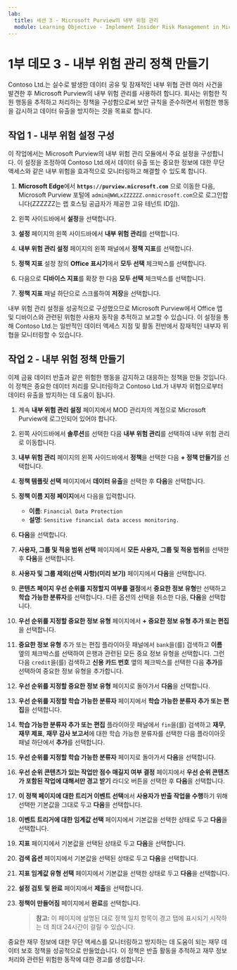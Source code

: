 ```yaml
---
lab:
  title: 세션 3 - Microsoft Purview의 내부 위험 관리
  module: Learning Objective - Implement Insider Risk Management in Microsoft Purview
---
```


# 1부 데모 3 - 내부 위험 관리 정책 만들기

Contoso Ltd.는 실수로 발생한 데이터 공유 및 잠재적인 내부 위협 관련 여러 사건을 발견한 후 Microsoft Purview의 내부 위험 관리를 사용하려 합니다. 회사는 위험한 직원 행동을 추적하고 처리하는 정책을 구성함으로써 보안 규칙을 준수하면서 위험한 행동을 감시하고 데이터 유출을 방지하는 것을 목표로 합니다.

## 작업 1 - 내부 위험 설정 구성

이 작업에서는 Microsoft Purview의 내부 위험 관리 모듈에서 주요 설정을 구성합니다. 이 설정을 조정하여 Contoso Ltd.에서 데이터 유출 또는 중요한 정보에 대한 무단 액세스와 같은 내부 위험을 효과적으로 모니터링하고 해결할 수 있도록 합니다.

1. **Microsoft Edge**에서 **`https://purview.microsoft.com`** 으로 이동한 다음, Microsoft Purview 포털에 `admin@WWLxZZZZZZ.onmicrosoft.com`으로 로그인합니다(ZZZZZZ는 랩 호스팅 공급자가 제공한 고유 테넌트 ID임).

1. 왼쪽 사이드바에서 **설정**을 선택합니다.

1. **설정** 페이지의 왼쪽 사이드바에서 **내부 위험 관리**를 선택합니다.

1. **내부 위험 관리 설정** 페이지의 왼쪽 패널에서 **정책 지표**를 선택합니다.

1. **정책 지표** 설정 창의 **Office 표시기**에서 **모두 선택** 체크박스를 선택합니다.

1. 다음으로 **디바이스 지표**를 확장 한 다음 **모두 선택** 체크박스를 선택합니다.

1. **정책 지표** 패널 하단으로 스크롤하여 **저장**을 선택합니다.

내부 위험 관리 설정을 성공적으로 구성했으므로 Microsoft Purview에서 Office 앱 및 디바이스와 관련된 위험한 사용자 동작을 추적하고 보고할 수 있습니다. 이 설정을 통해 Contoso Ltd.는 일반적인 데이터 액세스 지점 및 활동 전반에서 잠재적인 내부자 위협을 모니터링할 수 있습니다.

## 작업 2 - 내부 위험 정책 만들기

이제 금융 데이터 반출과 같은 위험한 행동을 감지하고 대응하는 정책을 만들 것입니다. 이 정책은 중요한 데이터 처리를 모니터링하고 Contoso Ltd.가 내부자 위협으로부터 데이터 유출을 방지하는 데 도움이 됩니다.

1. 계속 **내부 위험 관리 설정** 페이지에서 MOD 관리자의 계정으로 Microsoft Purview에 로그인되어 있어야 합니다.

1. 왼쪽 사이드바에서 **솔루션**를 선택한 다음 **내부 위험 관리**를 선택하여 내부 위험 관리로 이동합니다.

1. **내부 위험 관리** 페이지의 왼쪽 사이드바에서 **정책**을 선택한 다음 **+ 정책 만들기**를 선택합니다.

1. **정책 템플릿 선택** 페이지에서 **데이터 유출**을 선택한 후 **다음**을 선택합니다.

1. **정책 이름 지정 페이지**에서 다음을 입력합니다.

    - **이름**: `Financial Data Protection`
    - **설명**: `Sensitive financial data access monitoring.`

1. **다음**을 선택합니다.

1. **사용자, 그룹 및 적응 범위 선택** 페이지에서 **모든 사용자, 그룹 및 적응 범위**를 선택한 후 **다음**을 선택합니다.

1. **사용자 및 그룹 제외(선택 사항)(미리 보기)** 페이지에서 **다음**을 선택합니다.

1. **콘텐츠 페이지 우선 순위를 지정할지 여부를 결정**에서 **중요한 정보 유형**만 선택하고 **학습 가능한 분류자**를 선택합니다. 다른 옵션의 선택을 취소한 다음, **다음**을 선택합니다.

1. **우선 순위를 지정할 중요한 정보 유형** 페이지에서 **+ 중요한 정보 유형 추가 또는 편집**을 선택합니다.

1. **중요한 정보 유형** 추가 또는 편집 플라이아웃 패널에서 `bank`을(를) 검색하고 **이름** 옆의 체크박스를 선택하여 은행과 관련된 모든 중요 정보 유형을 선택합니다. 그런 다음 `credit`을(를) 검색하고 **신용 카드 번호** 옆의 체크박스를 선택한 다음 **추가**를 선택하여 중요한 정보 유형을 추가합니다.

1. **우선 순위를 지정할 중요한 정보 유형** 페이지로 돌아가서 **다음**을 선택합니다.

1. **우선 순위를 지정할 학습 가능한 분류자** 페이지에서 **학습 가능한 분류자 추가 또는 편집**을 선택합니다.

1. **학습 가능한 분류자 추가 또는 편집** 플라이아웃 패널에서 `fin`을(를) 검색하고 **재무**, **재무 제표**, **재무 감사 보고서**에 대한 학습 가능한 분류자를 선택한 다음 플라이아웃 패널 하단에서 **추가**를 선택합니다.

1. **우선 순위를 지정할 학습 가능한 분류자** 페이지로 돌아가서 **다음**을 선택합니다.

1. **우선 순위 콘텐츠가 있는 작업만 점수 매길지 여부 결정** 페이지에서 **우선 순위 콘텐츠가 포함된 작업에 대해서만 경고 받기** 라디오 버튼을 선택한 후 **다음**을 선택합니다.

1. **이 정책 페이지에 대한 트리거 이벤트 선택**에서 **사용자가 반출 작업을 수행**하기 위해 선택한 기본값을 그대로 두고 **다음**을 선택합니다.

1. **이벤트 트리거에 대한 임계값 선택** 페이지에서 기본값을 선택한 상태로 두고 **다음**을 선택합니다.

1. **지표** 페이지에서 기본값을 선택된 상태로 두고 **다음**을 선택합니다.

1. **검색 옵션** 페이지에서 기본값을 선택된 상태로 두고 **다음**을 선택합니다.

1. **지표 임계값 유형 선택** 페이지에서 기본값을 선택한 상태로 두고 **다음**을 선택합니다.

1. **설정 검토 및 완료** 페이지에서 **제출**을 선택합니다.

1. **정책이 만들어짐** 페이지에서 **완료**를 선택합니다.

    >**참고:** 이 페이지에 설명된 대로 정책 일치 항목이 경고 탭에 표시되기 시작하는 데 최대 24시간이 걸릴 수 있습니다.

중요한 재무 정보에 대한 무단 액세스를 모니터링하고 방지하는 데 도움이 되는 재무 데이터 보호 정책을 성공적으로 만들었습니다. 이 정책은 반출 활동을 추적하고 재무 정보 처리와 관련된 위험한 동작에 대한 경고를 생성합니다.
